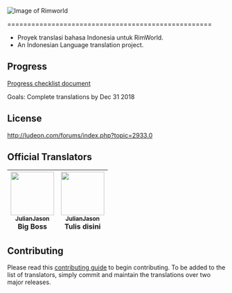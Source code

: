 ![Image of Rimworld](http://rimworldwiki.com/images/thumb/8/8c/Rimworldlogo.png/600px-Rimworldlogo.png)

===================================================
* Proyek translasi bahasa Indonesia untuk RimWorld.
* An Indonesian Language translation project.

## Progress
[Progress checklist document](PROGRESS.md)

Goals: Complete translations by Dec 31 2018

## License
http://ludeon.com/forums/index.php?topic=2933.0

## Official Translators
| [<img src="https://avatars0.githubusercontent.com/u/10151729?s=460&v=4" width="100px;"/><br /><sub><b>JulianJason</b></sub>](https://github.com/JulianJason)<br /> Big Boss | [<img src="https://avatars3.githubusercontent.com/u/948279?s=460&v=4" width="100px;"/><br /><sub><b>JulianJason</b></sub>](https://github.com/junwatu)<br /> Tulis disini |
|---|---|

## Contributing
Please read this [contributing guide](http://ludeon.com/forums/index.php?topic=2933.0) to begin contributing. To be added to the list of translators, simply commit and maintain the translations over two major releases.  

